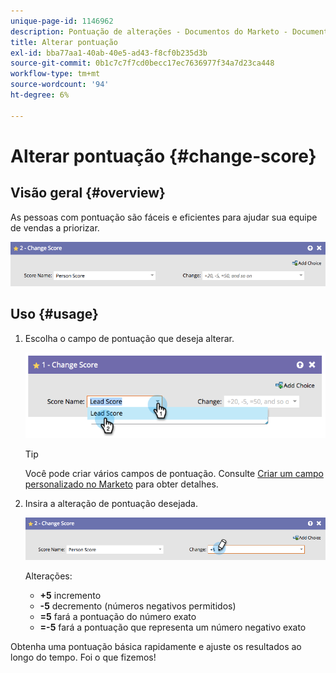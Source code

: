 ```yaml
---
unique-page-id: 1146962
description: Pontuação de alterações - Documentos do Marketo - Documentação do produto
title: Alterar pontuação
exl-id: bba77aa1-40ab-40e5-ad43-f8cf0b235d3b
source-git-commit: 0b1c7c7f7cd0becc17ec7636977f34a7d23ca448
workflow-type: tm+mt
source-wordcount: '94'
ht-degree: 6%

---
```


# Alterar pontuação {#change-score}

## Visão geral {#overview}

As pessoas com pontuação são fáceis e eficientes para ajudar sua equipe de vendas a priorizar.

![](assets/flowstep-changescore.png)

## Uso {#usage}

1. Escolha o campo de pontuação que deseja alterar.

   ![](assets/image2014-9-22-11-3a7-3a31.png)

   >[!TIP]
   >
   >Você pode criar vários campos de pontuação. Consulte [Criar um campo personalizado no Marketo](/help/marketo/product-docs/administration/field-management/create-a-custom-field-in-marketo.md) para obter detalhes.

1. Insira a alteração de pontuação desejada.

   ![](assets/flowstep-changescoretype.png)

   Alterações:

   * **+5** incremento
   * **-5** decremento (números negativos permitidos)
   * **=5** fará a pontuação do número exato
   * **=-5** fará a pontuação que representa um número negativo exato

Obtenha uma pontuação básica rapidamente e ajuste os resultados ao longo do tempo. Foi o que fizemos!

